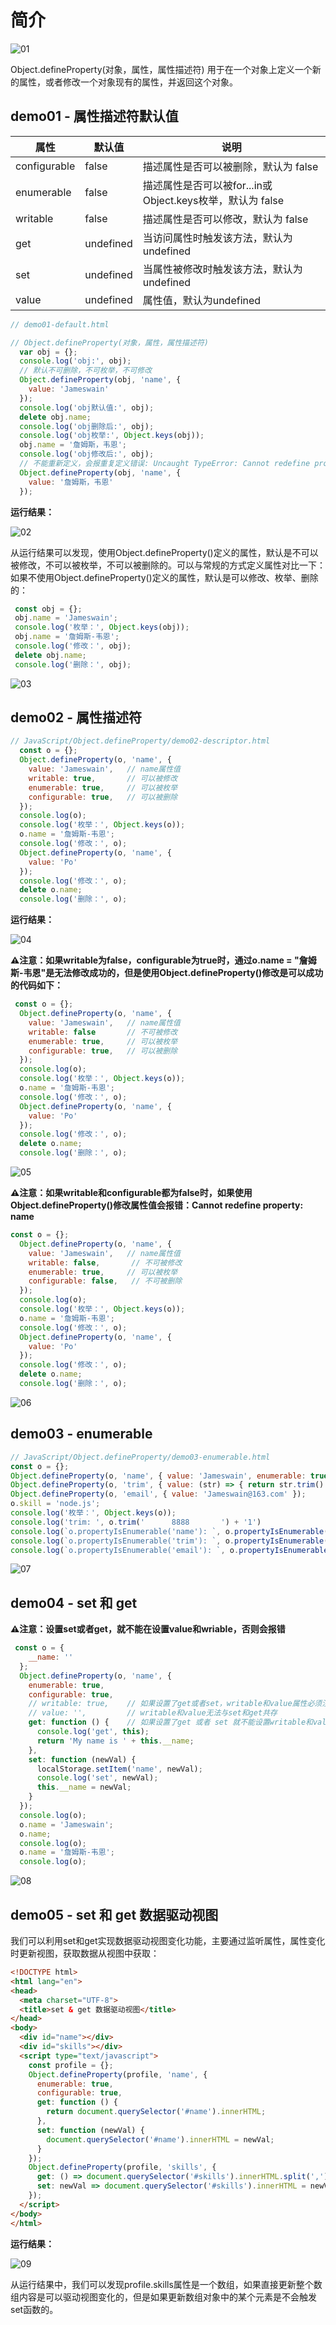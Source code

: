 # 简介
![01](/Users/jameswain/PROD/blog/JavaScript/Object.defineProperty/docs/01.jpg)

Object.defineProperty(对象，属性，属性描述符) 用于在一个对象上定义一个新的属性，或者修改一个对象现有的属性，并返回这个对象。

## demo01 - 属性描述符默认值

| 属性         | 默认值    | 说明                                                      |
| ------------ | --------- | --------------------------------------------------------- |
| configurable | false     | 描述属性是否可以被删除，默认为 false                      |
| enumerable   | false     | 描述属性是否可以被for...in或Object.keys枚举，默认为 false |
| writable     | false     | 描述属性是否可以修改，默认为 false                        |
| get          | undefined | 当访问属性时触发该方法，默认为undefined                   |
| set          | undefined | 当属性被修改时触发该方法，默认为undefined                 |
| value        | undefined | 属性值，默认为undefined                                   |

```javascript
// demo01-default.html

// Object.defineProperty(对象，属性，属性描述符)
  var obj = {};
  console.log('obj:', obj);
  // 默认不可删除，不可枚举，不可修改
  Object.defineProperty(obj, 'name', {
    value: 'Jameswain'
  });
  console.log('obj默认值:', obj);
  delete obj.name;
  console.log('obj删除后:', obj);
  console.log('obj枚举:', Object.keys(obj));
  obj.name = '詹姆斯，韦恩';
  console.log('obj修改后:', obj);
  // 不能重新定义，会报重复定义错误: Uncaught TypeError: Cannot redefine property: name
  Object.defineProperty(obj, 'name', {
    value: '詹姆斯，韦恩'
  });
```
**运行结果：**

![02](/Users/jameswain/PROD/blog/JavaScript/Object.defineProperty/docs/02.jpg)

​		从运行结果可以发现，使用Object.defineProperty()定义的属性，默认是不可以被修改，不可以被枚举，不可以被删除的。可以与常规的方式定义属性对比一下：如果不使用Object.defineProperty()定义的属性，默认是可以修改、枚举、删除的：

```javascript
 const obj = {};
 obj.name = 'Jameswain';
 console.log('枚举：', Object.keys(obj));
 obj.name = '詹姆斯-韦恩';
 console.log('修改：', obj);
 delete obj.name;
 console.log('删除：', obj);
```

![03](/Users/jameswain/PROD/blog/JavaScript/Object.defineProperty/docs/03.jpg)



## demo02 - 属性描述符

```javascript
// JavaScript/Object.defineProperty/demo02-descriptor.html
  const o = {};
  Object.defineProperty(o, 'name', {
    value: 'Jameswain',   // name属性值
    writable: true,       // 可以被修改
    enumerable: true,     // 可以被枚举
    configurable: true,   // 可以被删除
  });
  console.log(o);
  console.log('枚举：', Object.keys(o));
  o.name = '詹姆斯-韦恩';
  console.log('修改：', o);
  Object.defineProperty(o, 'name', {
    value: 'Po'
  });
  console.log('修改：', o);
  delete o.name;
  console.log('删除：', o);
```

**运行结果：**

![04](/Users/jameswain/PROD/blog/JavaScript/Object.defineProperty/docs/04.jpg)

**⚠️注意：如果writable为false，configurable为true时，通过o.name = "詹姆斯-韦恩"是无法修改成功的，但是使用Object.defineProperty()修改是可以成功的代码如下：**

```javascript
 const o = {};
  Object.defineProperty(o, 'name', {
    value: 'Jameswain',   // name属性值
    writable: false       // 不可被修改
    enumerable: true,     // 可以被枚举
    configurable: true,   // 可以被删除
  });
  console.log(o);
  console.log('枚举：', Object.keys(o));
  o.name = '詹姆斯-韦恩';
  console.log('修改：', o);
  Object.defineProperty(o, 'name', {
    value: 'Po'
  });
  console.log('修改：', o);
  delete o.name;
  console.log('删除：', o);
```

![05](/Users/jameswain/PROD/blog/JavaScript/Object.defineProperty/docs/05.jpg)

**⚠️注意：如果writable和configurable都为false时，如果使用Object.defineProperty()修改属性值会报错：Cannot redefine property: name**

```javascript
const o = {};
  Object.defineProperty(o, 'name', {
    value: 'Jameswain',   // name属性值
    writable: false,       // 不可被修改
    enumerable: true,     // 可以被枚举
    configurable: false,   // 不可被删除
  });
  console.log(o);
  console.log('枚举：', Object.keys(o));
  o.name = '詹姆斯-韦恩';
  console.log('修改：', o);
  Object.defineProperty(o, 'name', {
    value: 'Po'
  });
  console.log('修改：', o);
  delete o.name;
  console.log('删除：', o);
```

![06](/Users/jameswain/PROD/blog/JavaScript/Object.defineProperty/docs/06.jpg)



## demo03 - enumerable

```javascript
// JavaScript/Object.defineProperty/demo03-enumerable.html
const o = {};
Object.defineProperty(o, 'name', { value: 'Jameswain', enumerable: true });
Object.defineProperty(o, 'trim', { value: (str) => { return str.trim() }, enumerable: false });
Object.defineProperty(o, 'email', { value: 'Jameswain@163.com' });
o.skill = 'node.js';
console.log('枚举：', Object.keys(o));
console.log('trim: ', o.trim('      8888       ') + '1')
console.log(`o.propertyIsEnumerable('name'): `, o.propertyIsEnumerable('name'));
console.log(`o.propertyIsEnumerable('trim'): `, o.propertyIsEnumerable('trim'));
console.log(`o.propertyIsEnumerable('email'): `, o.propertyIsEnumerable('email'));
```

![07](/Users/jameswain/PROD/blog/JavaScript/Object.defineProperty/docs/07.jpg)



## demo04 - set 和 get

**⚠️注意：设置set或者get，就不能在设置value和wriable，否则会报错**

```javascript
 const o = {
    __name: ''
  };
  Object.defineProperty(o, 'name', {
    enumerable: true,
    configurable: true,
    // writable: true,    // 如果设置了get或者set，writable和value属性必须注释掉
    // value: '',         // writable和value无法与set和get共存
    get: function () {    // 如果设置了get 或者 set 就不能设置writable和value
      console.log('get', this);
      return 'My name is ' + this.__name;
    },
    set: function (newVal) {
      localStorage.setItem('name', newVal);
      console.log('set', newVal);
      this.__name = newVal;
    }
  });
  console.log(o);
  o.name = 'Jameswain';
  o.name;
  console.log(o);
  o.name = '詹姆斯-韦恩';
  console.log(o);
```

![08](/Users/jameswain/PROD/blog/JavaScript/Object.defineProperty/docs/08.jpg)



## demo05 - set 和 get 数据驱动视图

​		我们可以利用set和get实现数据驱动视图变化功能，主要通过监听属性，属性变化时更新视图，获取数据从视图中获取：

```html
<!DOCTYPE html>
<html lang="en">
<head>
  <meta charset="UTF-8">
  <title>set & get 数据驱动视图</title>
</head>
<body>
  <div id="name"></div>
  <div id="skills"></div>
  <script type="text/javascript">
    const profile = {};
    Object.defineProperty(profile, 'name', {
      enumerable: true,
      configurable: true,
      get: function () {
        return document.querySelector('#name').innerHTML;
      },
      set: function (newVal) {
        document.querySelector('#name').innerHTML = newVal;
      }
    });
    Object.defineProperty(profile, 'skills', {
      get: () => document.querySelector('#skills').innerHTML.split(','),
      set: newVal => document.querySelector('#skills').innerHTML = newVal.toString()
    });
  </script>
</body>
</html>
```

**运行结果：**

![09](/Users/jameswain/PROD/blog/JavaScript/Object.defineProperty/docs/09.jpg)

​		从运行结果中，我们可以发现profile.skills属性是一个数组，如果直接更新整个数组内容是可以驱动视图变化的，但是如果更新数组对象中的某个元素是不会触发set函数的。
